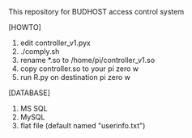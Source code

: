 <!---
Securicraft/Securicraft is a ✨ special ✨ repository because its `README.md` (this file) appears on your GitHub profile.
You can click the Preview link to take a look at your changes.
--->
This repository for BUDHOST access control system

[HOWTO]
1. edit controller_v1.pyx
2. ./comply.sh
3. rename *.so to /home/pi/controller_v1.so
4. copy controller.so to your pi zero w
5. run R.py on destination pi zero w

[DATABASE]
1. MS SQL
2. MySQL
3. flat file (default named "userinfo.txt")
